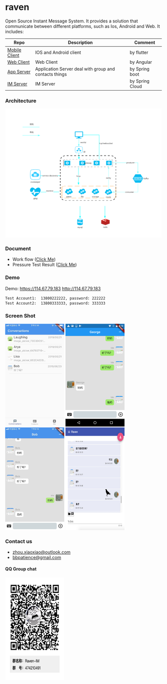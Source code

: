# raven

Open Source Instant Message System. 
It provides a solution that communicate between different platforms, such as Ios, Android and Web. It includes:

|  Repo   | Description  | Comment |
|  ----  | ----  | ----  |
| [Mobile Client](https://github.com/bbpatience/raven-client) | IOS and Android client |  by flutter |
| [Web Client](https://github.com/bbpatience/raven-web) | Web Client| by Angular |
| [App Server](https://github.com/bbpatience/raven-appserver) | Application Server deal with group and contacts things | by Spring boot |
| [IM Server](https://github.com/IamNotShady/raven) | IM Server | by Spring Cloud|


### Architecture

![avatar](doc/DesignDoc/image/Infrastructure.png)


### Document

* Work flow
([Click Me](doc/DesignDoc/doc/process.md))
* Pressure Test Result
([Click Me](doc/PressureTestRecord/doc/2019.6.2-record.md)) 

### Demo

Demo: https://114.67.79.183     http://114.67.79.183


```
Test Account1:  13800222222, password: 222222
Test Account2:  13800333333, password: 333333
```

### Screen Shot
<div>
<img src="doc/Images/conversation.jpeg" height="330" width="190" >
<img src="doc/Images/chat1.png" height="330" width="190" >
<img src="doc/Images/chat2.jpeg" height="330" width="190" >
<img src="doc/Images/web.jpg" height="330" width="190" >
</div>

### Contact us
* zhou.xiaoxiao@outlook.com
* bbpatience@gmail.com

#### QQ Group chat
<div>
<img src="doc/Images/RavenQRCode.png" height="330" width="190" >
</div>